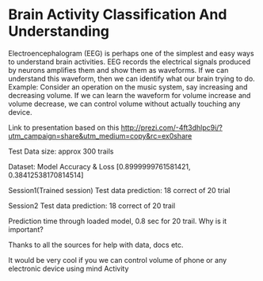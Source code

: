 # Brain Activity Classification And Understanding

Electroencephalogram (EEG) is perhaps one of the simplest and easy ways to understand brain activities. EEG records the electrical signals produced by neurons amplifies them and show them as waveforms. If we can understand this waveform, then we can identify what our brain trying to do. Example: Consider an operation on the music system, say increasing and decreasing volume. If we can learn the waveform for volume increase and volume decrease, we can control volume without actually touching any device.

Link to presentation based on this
http://prezi.com/-4ft3dhlpc9i/?utm_campaign=share&utm_medium=copy&rc=ex0share

Test Data size:
approx 300 trails

Dataset:
Model Accuracy & Loss
[0.8999999761581421, 0.38412538170814514]

Session1(Trained session)
Test data prediction: 18 correct of 20 trial

Session2
Test data prediction: 18 correct of 20 trail

Prediction time through loaded model, 0.8 sec for 20 trail. Why is it important?

Thanks to all the sources for help with data, docs etc.

It would be very cool if you we can control volume of phone or any electronic device using mind Activity
